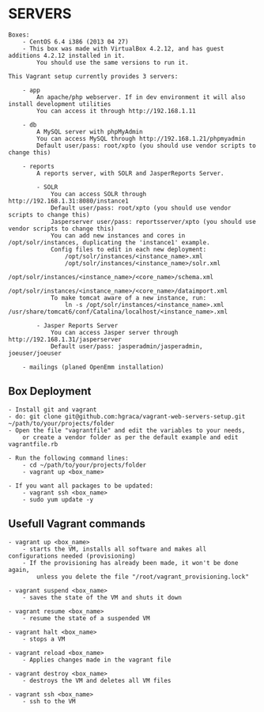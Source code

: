 # SERVERS

    Boxes:
        - CentOS 6.4 i386 (2013 04 27)
        - This box was made with VirtualBox 4.2.12, and has guest additions 4.2.12 installed in it.
            You should use the same versions to run it.

    This Vagrant setup currently provides 3 servers:

        - app
            An apache/php webserver. If in dev environment it will also install development utilities
            You can access it through http://192.168.1.11

        - db
            A MySQL server with phpMyAdmin
            You can access MySQL through http://192.168.1.21/phpmyadmin
            Default user/pass: root/xpto (you should use vendor scripts to change this)

        - reports
            A reports server, with SOLR and JasperReports Server.

            - SOLR
                You can access SOLR through http://192.168.1.31:8080/instance1
                Default user/pass: root/xpto (you should use vendor scripts to change this)
                Jasperserver user/pass: reportsserver/xpto (you should use vendor scripts to change this)
                You can add new instances and cores in /opt/solr/instances, duplicating the 'instance1' example.
                Config files to edit in each new deployment:
                    /opt/solr/instances/<instance_name>.xml
                    /opt/solr/instances/<instance_name>/solr.xml
                    /opt/solr/instances/<instance_name>/<core_name>/schema.xml
                    /opt/solr/instances/<instance_name>/<core_name>/dataimport.xml
                To make tomcat aware of a new instance, run:
                    ln -s /opt/solr/instances/<instance_name>.xml /usr/share/tomcat6/conf/Catalina/localhost/<instance_name>.xml

            - Jasper Reports Server
                You can access Jasper server through http://192.168.1.31/jasperserver
                Default user/pass: jasperadmin/jasperadmin, joeuser/joeuser

        - mailings (planed OpenEmm installation)

## Box Deployment

    - Install git and vagrant
    - do: git clone git@github.com:hgraca/vagrant-web-servers-setup.git ~/path/to/your/projects/folder
    - Open the file "vagrantfile" and edit the variables to your needs,
        or create a vendor folder as per the default example and edit vagrantfile.rb

    - Run the following command lines:
        - cd ~/path/to/your/projects/folder
        - vagrant up <box_name>

    - If you want all packages to be updated:
        - vagrant ssh <box_name>
        - sudo yum update -y

## Usefull Vagrant commands

    - vagrant up <box_name>
        - starts the VM, installs all software and makes all configurations needed (provisioning)
        - If the provisioning has already been made, it won't be done again,
            unless you delete the file "/root/vagrant_provisioning.lock"

    - vagrant suspend <box_name>
        - saves the state of the VM and shuts it down

    - vagrant resume <box_name>
        - resume the state of a suspended VM

    - vagrant halt <box_name>
        - stops a VM

    - vagrant reload <box_name>
        - Applies changes made in the vagrant file

    - vagrant destroy <box_name>
        - destroys the VM and deletes all VM files

    - vagrant ssh <box_name>
        - ssh to the VM

